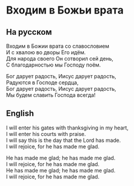 # Входим в Божьи врата
## На русском
Входим в Божии врата со славословием  
И с хвалою во дворы Его идём.  
Для народа своего Он сотворил сей день,  
С благодарностью мы Господу поём.  
  
Бог дарует радость, Иисус дарует радость,  
Радуются в Господе сердца,  
Бог дарует радость, Иисус дарует радость,  
Мы будем славить Господа всегда!  

## English
I will enter his gates with thanksgiving in my heart,  
I will enter his courts with praise.  
I will say this is the day that the Lord has made.  
I will rejoice, for he has made me glad.  
  
He has made me glad; he has made me glad.  
I will rejoice, for he has made me glad.  
He has made me glad; he has made me glad.  
I will rejoice, for he has made me glad.  
